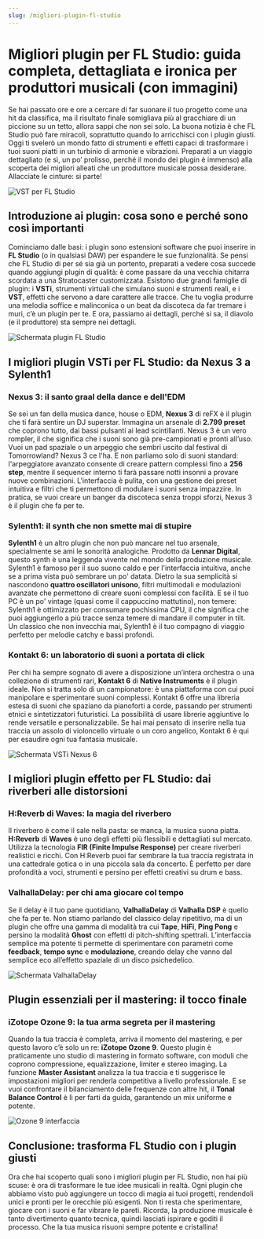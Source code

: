 ```yaml
---
slug: /migliori-plugin-fl-studio
---
```

# Migliori plugin per FL Studio: guida completa, dettagliata e ironica per produttori musicali (con immagini)

Se hai passato ore e ore a cercare di far suonare il tuo progetto come una hit da classifica, ma il risultato finale somigliava più al gracchiare di un piccione su un tetto, allora sappi che non sei solo. La buona notizia è che FL Studio può fare miracoli, soprattutto quando lo arricchisci con i plugin giusti. Oggi ti svelerò un mondo fatto di strumenti e effetti capaci di trasformare i tuoi suoni piatti in un turbinio di armonie e vibrazioni. Preparati a un viaggio dettagliato (e sì, un po’ prolisso, perché il mondo dei plugin è immenso) alla scoperta dei migliori alleati che un produttore musicale possa desiderare. Allacciate le cinture: si parte!

![VST per FL Studio](/guide-img/output/4d495660.jpg)

## Introduzione ai plugin: cosa sono e perché sono così importanti

Cominciamo dalle basi: i plugin sono estensioni software che puoi inserire in **FL Studio** (o in qualsiasi DAW) per espandere le sue funzionalità. Se pensi che FL Studio di per sé sia già un portento, preparati a vedere cosa succede quando aggiungi plugin di qualità: è come passare da una vecchia chitarra scordata a una Stratocaster customizzata. Esistono due grandi famiglie di plugin: i **VSTi**, strumenti virtuali che simulano suoni e strumenti reali, e i **VST**, effetti che servono a dare carattere alle tracce. Che tu voglia produrre una melodia soffice e malinconica o un beat da discoteca da far tremare i muri, c’è un plugin per te. E ora, passiamo ai dettagli, perché si sa, il diavolo (e il produttore) sta sempre nei dettagli.

![Schermata plugin FL Studio](/guide-img/output/b95061ef.jpg)

## I migliori plugin VSTi per FL Studio: da Nexus 3 a Sylenth1

### Nexus 3: il santo graal della dance e dell'EDM

Se sei un fan della musica dance, house o EDM, **Nexus 3** di reFX è il plugin che ti farà sentire un DJ superstar. Immagina un arsenale di **2.799 preset** che coprono tutto, dai bassi pulsanti ai lead scintillanti. Nexus 3 è un vero rompler, il che significa che i suoni sono già pre-campionati e pronti all’uso. Vuoi un pad spaziale o un arpeggio che sembri uscito dal festival di Tomorrowland? Nexus 3 ce l'ha. E non parliamo solo di suoni standard: l'arpeggiatore avanzato consente di creare pattern complessi fino a **256 step**, mentre il sequencer interno ti farà passare notti insonni a provare nuove combinazioni. L'interfaccia è pulita, con una gestione dei preset intuitiva e filtri che ti permettono di modulare i suoni senza impazzire. In pratica, se vuoi creare un banger da discoteca senza troppi sforzi, Nexus 3 è il plugin che fa per te.

### Sylenth1: il synth che non smette mai di stupire

**Sylenth1** è un altro plugin che non può mancare nel tuo arsenale, specialmente se ami le sonorità analogiche. Prodotto da **Lennar Digital**, questo synth è una leggenda vivente nel mondo della produzione musicale. Sylenth1 è famoso per il suo suono caldo e per l'interfaccia intuitiva, anche se a prima vista può sembrare un po' datata. Dietro la sua semplicità si nascondono **quattro oscillatori unisono**, filtri multimodali e modulazioni avanzate che permettono di creare suoni complessi con facilità. E se il tuo PC è un po' vintage (quasi come il cappuccino mattutino), non temere: Sylenth1 è ottimizzato per consumare pochissima CPU, il che significa che puoi aggiungerlo a più tracce senza temere di mandare il computer in tilt. Un classico che non invecchia mai, Sylenth1 è il tuo compagno di viaggio perfetto per melodie catchy e bassi profondi.

### Kontakt 6: un laboratorio di suoni a portata di click

Per chi ha sempre sognato di avere a disposizione un’intera orchestra o una collezione di strumenti rari, **Kontakt 6** di **Native Instruments** è il plugin ideale. Non si tratta solo di un campionatore: è una piattaforma con cui puoi manipolare e sperimentare suoni complessi. Kontakt 6 offre una libreria estesa di suoni che spaziano da pianoforti a corde, passando per strumenti etnici e sintetizzatori futuristici. La possibilità di usare librerie aggiuntive lo rende versatile e personalizzabile. Se hai mai pensato di inserire nella tua traccia un assolo di violoncello virtuale o un coro angelico, Kontakt 6 è qui per esaudire ogni tua fantasia musicale.

![Schermata VSTi Nexus 6](/guide-img/output/3e40a1b1.jpg)

## I migliori plugin effetto per FL Studio: dai riverberi alle distorsioni

### H:Reverb di Waves: la magia del riverbero

Il riverbero è come il sale nella pasta: se manca, la musica suona piatta. **H:Reverb** di **Waves** è uno degli effetti più flessibili e dettagliati sul mercato. Utilizza la tecnologia **FIR (Finite Impulse Response)** per creare riverberi realistici e ricchi. Con H:Reverb puoi far sembrare la tua traccia registrata in una cattedrale gotica o in una piccola sala da concerto. È perfetto per dare profondità a voci, strumenti e persino per effetti creativi su drum e bass.

### ValhallaDelay: per chi ama giocare col tempo

Se il delay è il tuo pane quotidiano, **ValhallaDelay** di **Valhalla DSP** è quello che fa per te. Non stiamo parlando del classico delay ripetitivo, ma di un plugin che offre una gamma di modalità tra cui **Tape**, **HiFi**, **Ping Pong** e persino la modalità **Ghost** con effetti di pitch-shifting spettrali. L’interfaccia semplice ma potente ti permette di sperimentare con parametri come **feedback**, **tempo sync** e **modulazione**, creando delay che vanno dal semplice eco all’effetto spaziale di un disco psichedelico.

![Schermata ValhallaDelay](/guide-img/output/775d7b09.jpg)

## Plugin essenziali per il mastering: il tocco finale

### iZotope Ozone 9: la tua arma segreta per il mastering

Quando la tua traccia è completa, arriva il momento del mastering, e per questo lavoro c’è solo un re: **iZotope Ozone 9**. Questo plugin è praticamente uno studio di mastering in formato software, con moduli che coprono compressione, equalizzazione, limiter e stereo imaging. La funzione **Master Assistant** analizza la tua traccia e ti suggerisce le impostazioni migliori per renderla competitiva a livello professionale. E se vuoi confrontare il bilanciamento delle frequenze con altre hit, il **Tonal Balance Control** è lì per farti da guida, garantendo un mix uniforme e potente.

![Ozone 9 interfaccia](/guide-img/output/c274f09d.jpg)

## Conclusione: trasforma FL Studio con i plugin giusti

Ora che hai scoperto quali sono i migliori plugin per FL Studio, non hai più scuse: è ora di trasformare le tue idee musicali in realtà. Ogni plugin che abbiamo visto può aggiungere un tocco di magia ai tuoi progetti, rendendoli unici e pronti per le orecchie più esigenti. Non ti resta che sperimentare, giocare con i suoni e far vibrare le pareti. Ricorda, la produzione musicale è tanto divertimento quanto tecnica, quindi lasciati ispirare e goditi il processo. Che la tua musica risuoni sempre potente e cristallina!
